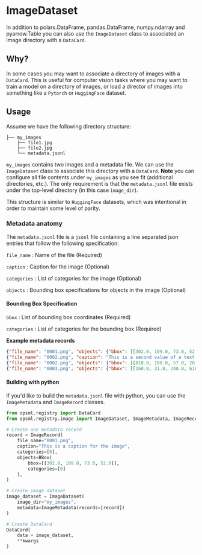 # ImageDataset

In addition to polars.DataFrame, pandas.DataFrame, numpy.ndarray and pyarrow.Table you can also use the `ImageDataset` class to associated an image directory with a `DataCard`.

## Why?

In some cases you may want to associate a directory of images with a `DataCard`. This is useful for computer vision tasks where you may want to train a model on a directory of images, or load a director of images into something like a `Pytorch` or `HuggingFace` dataset.

## Usage

Assume we have the following directory structure:

```
├── my_images
    ├── file1.jpg
    ├── file2.jpg
    └── metadata.jsonl
```

`my_images` contains two images and a metadata file. We can use the `ImageDataset` class to associate this directory with a `DataCard`. **Note** you can configure all file contents under `my_images` as you see fit (additional directories, etc.). The only requirement is that the `metadata.jsonl` file exists under the top-level directory (in this case `image_dir`).

This structure is similar to `HuggingFace` datasets, which was intentional in order to maintain some level of parity.

### Metadata anatomy

The `metadata.jsonl` file is a `jsonl` file containing a line separated json entries that follow the following specification:

`file_name`
: Name of the file (Required)

`caption`
: Caption for the image (Optional)

`categories`
: List of categories for the image (Optional)

`objects`
: Bounding box specifications for objects in the image (Optional)

#### Bounding Box Specification

`bbox`
: List of bounding box coordinates (Required)

`categories`
: List of categories for the bounding box (Required)

**Example metadata records**

```json
{"file_name": "0001.png", "objects": {"bbox": [[302.0, 109.0, 73.0, 52.0]], "categories": [0]}}
{"file_name": "0002.png", "caption": "This is a second value of a text feature you added to your images"}
{"file_name": "0002.png", "objects": {"bbox": [[810.0, 100.0, 57.0, 28.0]], "categories": [1]}}
{"file_name": "0003.png", "objects": {"bbox": [[160.0, 31.0, 248.0, 616.0], [741.0, 68.0, 202.0, 401.0]], "categories": [2, 2]}}
```

#### Building with python

If you'd like to build the `metadata.jsonl` file with python, you can use the `ImageMetadata` and `ImageRecord` classes.

```python
from opsml.registry import DataCard
from opsml.registry.image import ImageDataset, ImageMetadata, ImageRecord, BBox

# Create one metadata record
record = ImageRecord(
    file_name="0001.png",
    caption="This is a caption for the image",
    categories=[0],
    objects=BBox(
        bbox=[[302.0, 109.0, 73.0, 52.0]],
        categories=[0]
    ),
)

# Create image dataset
image_dataset = ImageDataset(
    image_dir="my_images",
    metadata=ImageMetadata(records=[record])
)

# Create DataCard
DataCard(
    data = image_dataset,
    **kwargs
)

```


